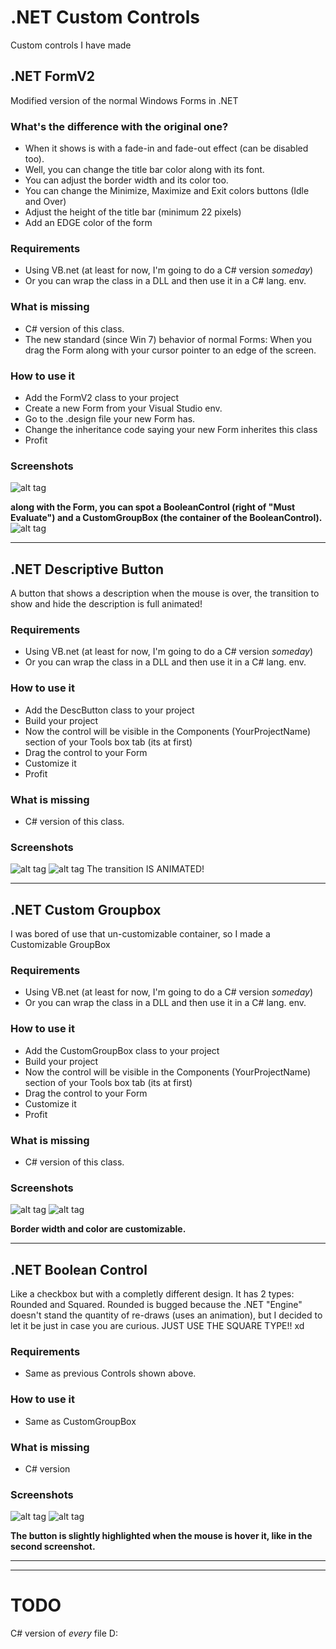 # .NET Custom Controls
Custom controls I have made

## .NET FormV2
Modified version of the normal Windows Forms in .NET

### What's the difference with the original one?
- When it shows is with a fade-in and fade-out effect (can be disabled too).
- Well, you can change the title bar color along with its font.
- You can adjust the border width and its color too.
- You can change the Minimize, Maximize and Exit colors buttons (Idle and Over)
- Adjust the height of the title bar (minimum 22 pixels)
- Add an EDGE color of the form

### Requirements
- Using VB.net (at least for now, I'm going to do a C# version *someday*)
- Or you can wrap the class in a DLL and then use it in a C# lang. env.

### What is missing
- C# version of this class.
- The new standard (since Win 7) behavior of normal Forms: When you drag the Form along with your cursor pointer to an edge of the screen.

### How to use it
- Add the FormV2 class to your project
- Create a new Form from your Visual Studio env.
- Go to the .design file your new Form has.
- Change the inheritance code saying your new Form inherites this class
- Profit

### Screenshots
![alt tag](https://github.com/JVulcan/.NET-Custom-Controls/blob/master/images/FormV2_1.jpg)

**along with the Form, you can spot a BooleanControl (right of "Must Evaluate") and a CustomGroupBox (the container of the BooleanControl).**
![alt tag](https://github.com/JVulcan/.NET-Custom-Controls/blob/master/images/FormV2_2.jpg)

- - -
## .NET Descriptive Button
A button that shows a description when the mouse is over, the transition to show and hide the description is full animated!

### Requirements
- Using VB.net (at least for now, I'm going to do a C# version *someday*)
- Or you can wrap the class in a DLL and then use it in a C# lang. env.

### How to use it
- Add the DescButton class to your project
- Build your project
- Now the control will be visible in the Components (YourProjectName) section of your Tools box tab (its at first)
- Drag the control to your Form
- Customize it
- Profit

### What is missing
- C# version of this class.

### Screenshots
![alt tag](https://github.com/JVulcan/.NET-Custom-Controls/blob/master/images/DescButton_1.jpg)
![alt tag](https://github.com/JVulcan/.NET-Custom-Controls/blob/master/images/DescButton_2.jpg)
The transition IS ANIMATED!
- - -
## .NET Custom Groupbox
I was bored of use that un-customizable container, so I made a Customizable GroupBox

### Requirements
- Using VB.net (at least for now, I'm going to do a C# version *someday*)
- Or you can wrap the class in a DLL and then use it in a C# lang. env.

### How to use it
- Add the CustomGroupBox class to your project
- Build your project
- Now the control will be visible in the Components (YourProjectName) section of your Tools box tab (its at first)
- Drag the control to your Form
- Customize it
- Profit

### What is missing
- C# version of this class.

### Screenshots
![alt tag](https://github.com/JVulcan/.NET-Custom-Controls/blob/master/images/CustomGroupbox_1.jpg)
![alt tag](https://github.com/JVulcan/.NET-Custom-Controls/blob/master/images/CustomGroupbox_2.jpg)

**Border width and color are customizable.**
- - - 
## .NET Boolean Control
Like a checkbox but with a completly different design. It has 2 types: Rounded and Squared. Rounded is bugged because the .NET "Engine" doesn't stand the quantity of re-draws (uses an animation), but I decided to let it be just in case you are curious.
JUST USE THE SQUARE TYPE!! xd

### Requirements
- Same as previous Controls shown above.

### How to use it
- Same as CustomGroupBox

### What is missing
- C# version

### Screenshots
![alt tag](https://github.com/JVulcan/.NET-Custom-Controls/blob/master/images/BooleanControl_1.jpg)
![alt tag](https://github.com/JVulcan/.NET-Custom-Controls/blob/master/images/BooleanControl_2.jpg)

**The button is slightly highlighted when the mouse is hover it, like in the second screenshot.**
- - -

- - -
# TODO
C# version of *every* file D:
